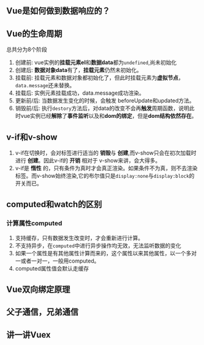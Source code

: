 
## Vue是如何做到数据响应的？


## Vue的生命周期
总共分为8个阶段
1. 创建前: vue实例的**挂载元素el**和**数据data**都为`undefined`,尚未初始化
2. 创建后: **数据对象data**有了，**挂载元素**仍然未初始化。
3. 挂载前: 挂载元素和数据对象都初始化了，但此时挂载元素为**虚拟节点**，`data.message`还未替换。
4. 挂载后: 实例元素挂载成功，data.message成功渲染。
5. 更新前/后: 当数据发生变化的时候，会触发 beforeUpdate和updated方法。
6. 销毁前/后: 执行`destory`方法后，对data的改变不会再**触发**周期函数，说明此时vue实例已经**解除**了**事件监听**以及和**dom的绑定**，但是**dom结构依然存在**。


## v-if和v-show
1. v-if在切换时，会对标签进行适当的 **销毁**与 **创建**,而v-show只会在初次加载时进行 **创建**。因此v-if的 **开销** 相对于 v-show来讲，会大得多。
2. v-if是 **惰性** 的，只有条件为真时才会真正渲染。如果条件不为真，则不去渲染标签。而v-show始终渲染,它的布尔值只是`display:none`与`display:block`的开关而已。
## computed和watch的区别

### 计算属性computed
1. 支持缓存，只有数据发生改变时，才会重新进行计算。
2. 不支持异步，在`computed`中进行异步操作均无效，无法监听数据的变化
3. 如果一个属性是有其他属性计算而来的，这个属性以来其他属性，以一个多对一或者一对一，一般用computed。
4. computed属性值会默认走缓存

## Vue双向绑定原理

## 父子通信，兄弟通信


## 讲一讲Vuex